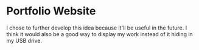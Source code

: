 <h1> Portfolio Website </h1>

I chose to further develop this idea because it'll be useful in the future. I think it would also be a good way to display my work instead of it hiding in my USB drive. 
